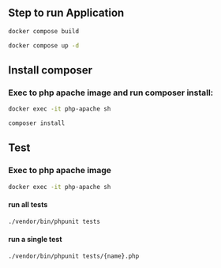 ## Step to run Application
```sh
docker compose build
```
```sh
docker compose up -d
```
## Install composer

### Exec to php apache image and run composer install:
```sh
docker exec -it php-apache sh
```
```sh
composer install
```
## Test

### Exec to php apache image
```sh
docker exec -it php-apache sh
```
#### run all tests

```sh
./vendor/bin/phpunit tests
```

#### run a single test
```sh
./vendor/bin/phpunit tests/{name}.php
```